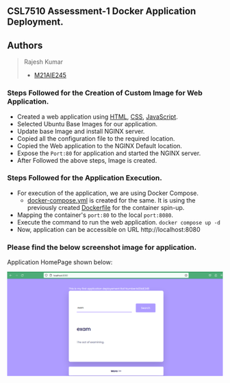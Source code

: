 ## CSL7510 Assessment-1 Docker Application Deployment.

## Authors 
> Rajesh Kumar
> - [M21AIE245](https://github.com/kumar-332)
 </hr>  

### Steps Followed for the Creation of Custom Image for Web Application.
- Created a web application using [HTML](./html/index.html), [CSS](./html/static/style.css), [JavaScript](./html/static/script.js). 
- Selected Ubuntu Base Images for our application.
- Update base Image and install NGINX server.
- Copied all the configuration file to the required location.
- Copied the Web application to the NGINX Default location.
- Expose the `Port:80` for application and started the NGINX server.
- After Followed the above steps, Image is  created.

### Steps Followed for the Application Execution.
- For execution of the application, we are using Docker Compose.
   - [docker-compose.yml](./docker-compose.yml) is created for the same. It is using the previously created [Dockerfile](./Dockerfile) for the container spin-up.
- Mapping the container's `port:80` to the local `port:8080`.
- Execute the command to run the web application. 
   `docker compose up -d`
- Now, application can be accessible on URL http://localhost:8080

### Please find the below screenshot image for application.
Application HomePage shown below:

![homepage](./data/homepage.PNG)